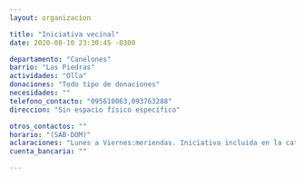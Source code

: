 ```yaml
---
layout: organizacion

title: "Iniciativa vecinal"
date: 2020-08-10 23:30:45 -0300

departamento: "Canelones"
barrio: "Las Piedras"
actividades: "Olla"
donaciones: "Todo tipo de donaciones"
necesidades: ""
telefono_contacto: "095610063,093763288"
direccion: "Sin espacio físico específico"

otros_contactos: ""
horario: "(SAB-DOM)"
aclaraciones: "Lunes a Viernes:meriendas. Iniciativa incluida en la categoría \"merienda\" de esta página. También arman canastas"
cuenta_bancaria: ""

---
```

